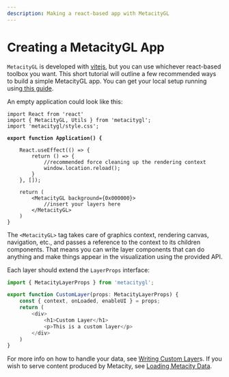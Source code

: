 ```yaml
---
description: Making a react-based app with MetacityGL
---
```


# Creating a MetacityGL App

`MetacityGL` is developed with [vitejs](https://vitejs.dev), but you can use whichever react-based toolbox you want. This short tutorial will outline a few recommended ways to build a simple MetacityGL app. You can get your local setup running using[ this guide](https://vitejs.dev/guide/).

An empty application could look like this:

<pre class="language-typescript"><code class="lang-typescript">import React from 'react'
import { MetacityGL, Utils } from 'metacitygl';
import 'metacitygl/style.css';

<strong>export function Application() {
</strong>
    React.useEffect(() => {
        return () => {
            //recommended force cleaning up the rendering context
            window.location.reload();
        }
    }, []);

    return (
        &#x3C;MetacityGL background={0x000000}>
            //insert your layers here
        &#x3C;/MetacityGL>
    )
}
</code></pre>

The `<MetacityGL>` tag takes care of graphics context, rendering canvas, navigation, etc., and passes a reference to the context to its children components. That means you can write layer components that can do anything and make things appear in the visualization using the provided API.&#x20;

Each layer should extend the `LayerProps` interface:

```typescript
import { MetacityLayerProps } from 'metacitygl';

export function CustomLayer(props: MetacityLayerProps) {
    const { context, onLoaded, enableUI } = props;
    return (
        <div>
            <h1>Custom Layer</h1>
            <p>This is a custom layer</p>
        </div>
    )
}
```

For more info on how to handle your data, see [Writing Custom Layer](writing-custom-layers.md)s. If you wish to serve content produced by Metacity, see [Loading Metacity Data](loading-metacity-data.md).

&#x20;
